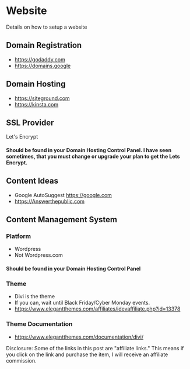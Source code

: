 # Website
Details on how to setup a website

## Domain Registration
- https://godaddy.com
- https://domains.google

## Domain Hosting
- https://siteground.com
- https://kinsta.com

## SSL Provider
Let's Encrypt
#### Should be found in your Domain Hosting Control Panel.  I have seen sometimes, that you must change or upgrade your plan to get the Lets Encrypt.

## Content Ideas
- Google AutoSuggest  https://google.com
- https://Answerthepublic.com

## Content Management System
### Platform
- Wordpress 
- Not Wordpress.com
#### Should be found in your Domain Hosting Control Panel

### Theme
- Divi is the theme
- If you can, wait until Black Friday/Cyber Monday events.  
- https://www.elegantthemes.com/affiliates/idevaffiliate.php?id=13378

### Theme Documentation
- https://www.elegantthemes.com/documentation/divi/

Disclosure: Some of the links in this post are "affiliate links." This means if you click on the link and purchase the item, I will receive an affiliate commission.
